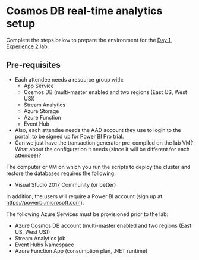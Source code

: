 # Cosmos DB real-time analytics setup

Complete the steps below to prepare the environment for the [Day 1, Experience 2](../../../day1-exp2/README.md) lab.

## Pre-requisites

- Each attendee needs a resource group with:
  - App Service
  - Cosmos DB (multi-master enabled and two regions (East US, West US))
  - Stream Analytics
  - Azure Storage
  - Azure Function
  - Event Hub
- Also, each attendee needs the AAD account they use to login to the portal, to be signed up for Power BI Pro trial.
- Can we just have the transaction generator pre-compiled on the lab VM? What about the configuration it needs (since it will be different for each attendee)?

The computer or VM on which you run the scripts to deploy the cluster and restore the databases requires the following:

- Visual Studio 2017 Community (or better)

In addition, the users will require a Power BI account (sign up at <https://powerbi.microsoft.com>).

The following Azure Services must be provisioned prior to the lab:

- Azure Cosmos DB account (multi-master enabled and two regions (East US, West US))
- Stream Analytics job
- Event Hubs Namespace
- Azure Function App (consumption plan, .NET runtime)

